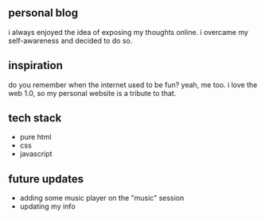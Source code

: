 ## personal blog
i always enjoyed the idea of exposing my thoughts online. i overcame my self-awareness and decided to do so.

## inspiration
do you remember when the internet used to be fun? yeah, me too. i love the web 1.0, so my personal website is a tribute to that.

## tech stack
- pure html
- css
- javascript

## future updates
- adding some music player on the "music" session
- updating my info